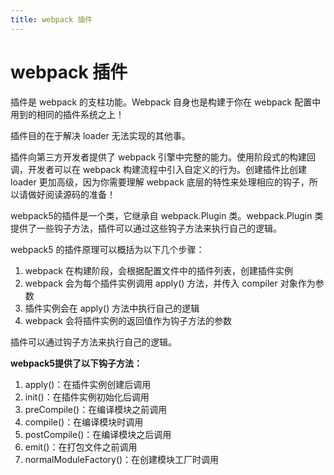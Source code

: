 ```yaml
---
title: webpack 插件
---
```


# webpack 插件

插件是 webpack 的支柱功能。Webpack 自身也是构建于你在 webpack 配置中用到的相同的插件系统之上！

插件目的在于解决 loader 无法实现的其他事。

插件向第三方开发者提供了 webpack 引擎中完整的能力。使用阶段式的构建回调，开发者可以在 webpack 构建流程中引入自定义的行为。创建插件比创建 loader 更加高级，因为你需要理解 webpack 底层的特性来处理相应的钩子，所以请做好阅读源码的准备！

webpack5的插件是一个类，它继承自 webpack.Plugin 类。webpack.Plugin 类提供了一些钩子方法，插件可以通过这些钩子方法来执行自己的逻辑。

webpack5 的插件原理可以概括为以下几个步骤：

1. webpack 在构建阶段，会根据配置文件中的插件列表，创建插件实例
2. webpack 会为每个插件实例调用 apply() 方法，并传入 compiler 对象作为参数
3. 插件实例会在 apply() 方法中执行自己的逻辑
4. webpack 会将插件实例的返回值作为钩子方法的参数

插件可以通过钩子方法来执行自己的逻辑。

**webpack5提供了以下钩子方法：**

1. apply()：在插件实例创建后调用
2. init()：在插件实例初始化后调用
3. preCompile()：在编译模块之前调用
4. compile()：在编译模块时调用
5. postCompile()：在编译模块之后调用
6. emit()：在打包文件之前调用
7. normalModuleFactory()：在创建模块工厂时调用
